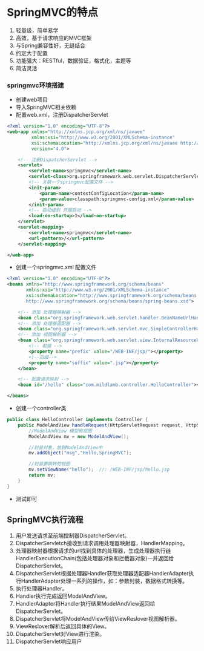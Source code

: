 # SpringMVC的特点
1. 轻量级，简单易学
2. 高效，基于请求响应的MVC框架
3. 与Spring兼容性好，无缝结合
4. 约定大于配置
5. 功能强大：RESTful，数据验证，格式化，主题等
6. 简洁灵活

### springmvc环境搭建
- 创建web项目
- 导入SpringMVC相关依赖
- 配置web.xml，注册DispatcherServlet
```xml
<?xml version="1.0" encoding="UTF-8"?>
<web-app xmlns="http://xmlns.jcp.org/xml/ns/javaee"
         xmlns:xsi="http://www.w3.org/2001/XMLSchema-instance"
         xsi:schemaLocation="http://xmlns.jcp.org/xml/ns/javaee http://xmlns.jcp.org/xml/ns/javaee/web-app_4_0.xsd"
         version="4.0">

    <!-- 注册DispatcherServlet -->
    <servlet>
        <servlet-name>springmvc</servlet-name>
        <servlet-class>org.springframework.web.servlet.DispatcherServlet</servlet-class>
        <!-- 关联一个springmvc配置文件 -->
        <init-param>
            <param-name>contextConfigLocation</param-name>
            <param-value>classpath:springmvc-config.xml</param-value>
        </init-param>
        <!-- 启动级别 开服启动 -->
        <load-on-startup>1</load-on-startup>
    </servlet>
    <servlet-mapping>
        <servlet-name>springmvc</servlet-name>
        <url-pattern>/</url-pattern>
    </servlet-mapping>

</web-app>
```
- 创建一个springmvc.xml 配置文件
```xml
<?xml version="1.0" encoding="UTF-8"?>
<beans xmlns="http://www.springframework.org/schema/beans"
       xmlns:xsi="http://www.w3.org/2001/XMLSchema-instance"
       xsi:schemaLocation="http://www.springframework.org/schema/beans
       http://www.springframework.org/schema/beans/spring-beans.xsd">

    <!-- 添加 处理器映射器 -->
    <bean class="org.springframework.web.servlet.handler.BeanNameUrlHandlerMapping"></bean>
    <!-- 添加 处理器适配器 -->
    <bean class="org.springframework.web.servlet.mvc.SimpleControllerHandlerAdapter"></bean>
    <!-- 添加 视图解析器 -->
    <bean class="org.springframework.web.servlet.view.InternalResourceViewResolver" id="InternalResourceViewResolver">
        <!-- 前缀 -->
        <property name="prefix" value="/WEB-INF/jsp/"></property>
        <!--后缀-->
        <property name="suffix" value=".jsp"></property>
    </bean>

    <!-- 配置请求映射 -->
    <bean id="/hello" class="com.mildlamb.controller.HelloController"></bean>

</beans>
```
- 创建一个controller类
```java
public class HelloController implements Controller {
    public ModelAndView handleRequest(HttpServletRequest request, HttpServletResponse response) throws Exception {
        //ModelAndView 模型和视图
        ModelAndView mv = new ModelAndView();

        //封装对象，放到ModelAndView中
        mv.addObject("msg","Hello,SpringMVC");

        //封装要跳转的视图
        mv.setViewName("hello");  //: /WEB-INF/jsp/hello.jsp
        return mv;
    }
}
```
- 测试即可

## SpringMVC执行流程
1. 用户发送请求至前端控制器DispatcherServlet。
2. DispatcherServletch接收到请求调用处理器映射器，HandlerMapping。
3. 处理器映射器根据请求的url找到具体的处理器，生成处理器执行链HandlerExecutionChain(包括处理器对象和拦截器对象)一并返回给DispatcherServlet。
4. DispatcherServlet根据处理器Handler获取处理器适配器HandlerAdapter执行HandlerAdapter处理一系列的操作，如：参数封装，数据格式转换等。
5. 执行处理器Handler。
6. Handler执行完成返回ModelAndView。
7. HandlerAdapter将Handler执行结果ModelAndView返回给DispatcherServlet。
8. DispatcherServlet将ModelAndView传给ViewReslover视图解析器。
9. ViewReslover解析后返回具体的View。
10. DispatcherServlet对View进行渲染。
11. DispatcherServlet响应用户
